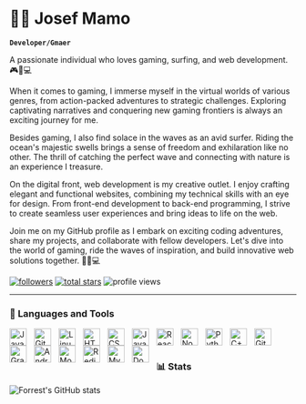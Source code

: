 # 🏄‍♂️ Josef Mamo

**`Developer/Gmaer`**

A passionate individual who loves gaming, surfing, and web development. 🎮🌊💻

When it comes to gaming, I immerse myself in the virtual worlds of various genres, from action-packed adventures to strategic challenges. Exploring captivating narratives and conquering new gaming frontiers is always an exciting journey for me.

Besides gaming, I also find solace in the waves as an avid surfer. Riding the ocean's majestic swells brings a sense of freedom and exhilaration like no other. The thrill of catching the perfect wave and connecting with nature is an experience I treasure.

On the digital front, web development is my creative outlet. I enjoy crafting elegant and functional websites, combining my technical skills with an eye for design. From front-end development to back-end programming, I strive to create seamless user experiences and bring ideas to life on the web.

Join me on my GitHub profile as I embark on exciting coding adventures, share my projects, and collaborate with fellow developers. Let's dive into the world of gaming, ride the waves of inspiration, and build innovative web solutions together. 🚀🌊💻

   <p align="left">
      <a href="https://github.com/JosefMamo12?tab=followers">
         <img alt="followers" title="Follow me on Github" src="https://custom-icon-badges.demolab.com/github/followers/JosefMamo12?color=236ad3&labelColor=1155ba&style=for-the-badge&logo=person-add&label=Follow&logoColor=white"/></a>
      <a href="https://github.com/JosefMamo12?tab=repositories&sort=stargazers">
         <img alt="total stars" title="Total stars on GitHub" src="https://custom-icon-badges.demolab.com/github/stars/JosefMamo12?color=55960c&style=for-the-badge&labelColor=488207&logo=star"/></a>
  <img alt="profile views" src="https://komarev.com/ghpvc/?username=JosefMamo12&color=blue&style=for-the-badge">
   </p>

---

### 🧰 Languages and Tools

<img align="left" alt="Java" width="30px" style="padding-right:10px;" src="https://cdn.jsdelivr.net/gh/devicons/devicon/icons/java/java-original.svg"/>
<img align="left" alt="Git" width="30px" style="padding-right:10px;" src="https://cdn.jsdelivr.net/gh/devicons/devicon/icons/git/git-original.svg" />
<img align="left" alt="Linux" width="30px" style="padding-right:10px;" src="https://cdn.jsdelivr.net/gh/devicons/devicon/icons/linux/linux-original.svg" />
<img align="left" alt="HTML" width="30px" style="padding-right:10px;" src="https://cdn.jsdelivr.net/gh/devicons/devicon/icons/html5/html5-plain.svg" />
<img align="left" alt="CSS" width="30px" style="padding-right:10px;" src="https://cdn.jsdelivr.net/gh/devicons/devicon/icons/css3/css3-plain.svg" />
<img align="left" alt="JavaScript" width="30px" style="padding-right:10px;" src="https://cdn.jsdelivr.net/gh/devicons/devicon/icons/javascript/javascript-plain.svg" />
<img align="left" alt="React" width="30px" style="padding-right:10px;" src="https://cdn.jsdelivr.net/gh/devicons/devicon/icons/react/react-original.svg" />
<img align="left" alt="NodeJS" width="30px" style="padding-right:10px;" src="https://cdn.jsdelivr.net/gh/devicons/devicon/icons/nodejs/nodejs-original.svg" />
<img align="left" alt="Python" width="30px" style="padding-right:10px;" src="https://cdn.jsdelivr.net/gh/devicons/devicon/icons/python/python-plain.svg" />
<img align="left" alt="C++" width="30px" style="padding-right:10px;" src="https://cdn.jsdelivr.net/gh/devicons/devicon/icons/cplusplus/cplusplus-line.svg" />
<img align="left" alt="GitHub" width="30px" style="padding-right:10px;" src="https://cdn.jsdelivr.net/gh/devicons/devicon/icons/github/github-original.svg" />
<img align="left" alt="Gradle" width="30px" style="padding-right:10px;" src="https://cdn.jsdelivr.net/gh/devicons/devicon/icons/gradle/gradle-plain.svg" />
<img align="left" alt="Android" width="30px" style="padding-right:10px;" 
src="https://cdn.jsdelivr.net/gh/devicons/devicon/icons/android/android-original.svg" />
<img align="left" alt="MongoDB" width="30px" style="padding-right:10px;" 
src="https://cdn.jsdelivr.net/gh/devicons/devicon/icons/mongodb/mongodb-original.svg" />
<img align="left" alt="Redis" width="30px" style="padding-right:10px;" 
src="https://cdn.jsdelivr.net/gh/devicons/devicon/icons/redis/redis-original.svg" />
<img align="left" alt="MySql" width="30px" style="padding-right:10px;" 
src="https://cdn.jsdelivr.net/gh/devicons/devicon/icons/mysql/mysql-original.svg" />
<img align="left" alt="Docker" width="30px" style="padding-right:10px;" 
src="https://cdn.jsdelivr.net/gh/devicons/devicon/icons/docker/docker-original.svg" />
          
<br />

#

### 📊 Stats

![Forrest's GitHub stats](https://github-readme-stats.vercel.app/api?username=JosefMamo12&show_icons=true&theme=gruvbox)
